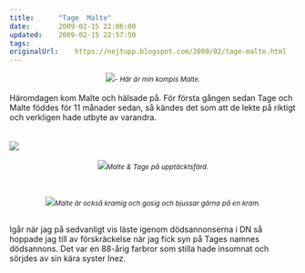 ```yaml
---
title:		"Tage  Malte"
date:		2009-02-15 22:06:00
updated:	2009-02-15 22:57:50
tags: 	
originalUrl:	https://nejtupp.blogspot.com/2009/02/tage-malte.html
---
```


<div style="text-align: center;"><img src="../../../../img/_MG_0938_1024pix.jpg"><span style="font-size:85%;"><span style="font-style: italic;">- Här är min kompis Malte.</span></span><br><br></div>Häromdagen kom Malte och hälsade på. För första gången sedan Tage och Malte föddes för 11 månader sedan, så kändes det som att de lekte på riktigt och verkligen hade utbyte av varandra.<br><br><br><img src="../../../../img/_MG_0923_1024pix.jpg"><br><br><div style="text-align: center;"><img src="../../../../img/_MG_0886_1024pix.jpg"><span style="font-size:85%;"><span style="font-style: italic;">Malte & Tage på upptäcktsfärd.<br><br><br><br></span></span></div><div style="text-align: center;"><img src="../../../../img/_MG_0949_1024pix.jpg"><span style="font-size:85%;"><span style="font-style: italic;">Malte är också kramig och gosig och bjussar gärna på en kram.<br><br><br></span></span></div>Igår när jag på sedvanligt vis läste igenom dödsannonserna i DN så hoppade jag till av förskräckelse när jag fick syn på Tages namnes dödsannons. Det var en 88-årig farbror som stilla hade insomnat och sörjdes av sin kära syster Inez.
<!-- no comments on this post -->
